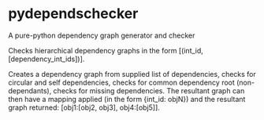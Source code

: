pydependschecker
================

A pure-python dependency graph generator and checker

Checks hierarchical dependency graphs in the form [(int_id, [dependency_int_ids])].

Creates a dependency graph from supplied list of dependencies, checks for circular and self dependencies, checks for
common dependency root (non-dependants), checks for missing dependencies. The resultant graph can then have a mapping
applied (in the form {int_id: objN}) and the resultant graph returned: [obj1:[obj2, obj3], obj4:[obj5]].
